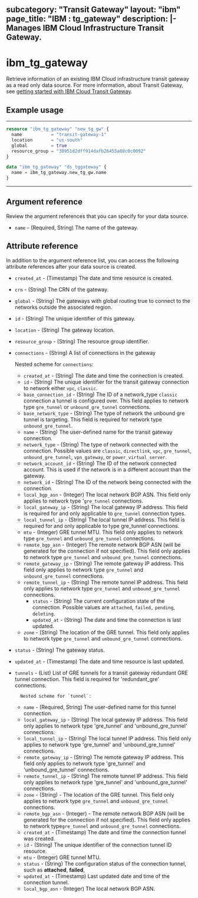 
subcategory: "Transit Gateway"
layout: "ibm"
page_title: "IBM : tg_gateway"
description: |-
  Manages IBM Cloud Infrastructure Transit Gateway.
---

# ibm_tg_gateway
Retrieve information of an existing IBM Cloud infrastructure transit gateway as a read only data source. For more information, about Transit Gateway, see [getting started with IBM Cloud Transit Gateway](https://cloud.ibm.com/docs/transit-gateway?topic=transit-gateway-getting-started).


## Example usage

---
```terraform
resource "ibm_tg_gateway" "new_tg_gw" {
  name           = "transit-gateway-1"
  location       = "us-south"
  global         = true
  resource_group = "30951d2dff914dafb26455a88c0c0092"
}

data "ibm_tg_gateway" "ds_tggateway" {
  name = ibm_tg_gateway.new_tg_gw.name
}
```
---

## Argument reference
Review the argument references that you can specify for your data source. 

- `name` - (Required, String) The name of the gateway.

## Attribute reference
In addition to the argument reference list, you can access the following attribute references after your data source is created. 

- `created_at` - (Timestamp) The date and time resource is created.
- `crn` - (String) The CRN of the gateway.
- `global` - (String) The gateways with global routing true to connect to the networks outside the associated region.
- `id` - (String) The unique identifier of this gateway.
- `location` - (String) The gateway location.
- `resource_group` - (String) The resource group identifier.
- `connections` - (String) A list of connections in the gateway

  Nested scheme for `connections`:
	- `created_at` - (String) The date and time the connection is created.
	- `id` - (String) The unique identifier for the transit gateway connection to network either `vpc`,  `classic`.
  - `base_connection_id` - (String) The ID of a network_type `classic` connection a tunnel is configured over.  This field applies to network type `gre_tunnel` or `unbound_gre_tunnel` connections.
  - `base_network_type` - (String) The type of network the unbound gre tunnel is targeting. This field is required for network type `unbound_gre_tunnel`.
  - `name` - (String) The user-defined name for the transit gateway connection.
  - `network_type` - (String) The type of network connected with the connection. Possible values are `classic`, `directlink`, `vpc`, `gre_tunnel`,  `unbound_gre_tunnel`, `vpn_gateway`, or `power_virtual_server`.
  - `network_account_id` - (String) The ID of the network connected account. This is used if the network is in a different account than the gateway.
  - `network_id` - (String) The ID of the network being connected with the connection.
  - `local_bgp_asn` - (Integer) The local network BGP ASN. This field only applies to network type '`gre_tunnel` connections.
  - `local_gateway_ip` - (String) The local gateway IP address.  This field is required for and only applicable to `gre_tunnel` connection types.
  - `local_tunnel_ip` - (String) The local tunnel IP address. This field is required for and only applicable to type gre_tunnel connections.
  - `mtu` - (Integer) GRE tunnel MTU. This field only applies to network type `gre_tunnel` and `unbound_gre_tunnel` connections.
  - `remote_bgp_asn` - (Integer) The remote network BGP ASN (will be generated for the connection if not specified). This field only applies to network type `gre_tunnel` and `unbound_gre_tunnel` connections.
  - `remote_gateway_ip` - (String) The remote gateway IP address. This field only applies to network type `gre_tunnel` and `unbound_gre_tunnel` connections.
  - `remote_tunnel_ip` - (String) The remote tunnel IP address. This field only applies to network type `gre_tunnel` and `unbound_gre_tunnel` connections.
	- `status` - (String) The current configuration state of the connection. Possible values are `attached`, `failed,` `pending`, `deleting`.
	- `updated_at` - (String) The date and time the connection is last updated.
  - `zone` - (String) The location of the GRE tunnel. This field only applies to network type `gre_tunnel` and `unbound_gre_tunnel` connections.
- `status` - (String) The gateway status.
- `updated_at` - (Timestamp) The date and time resource is last updated.
- `tunnels` - (List) List of GRE tunnels for a transit gateway redundant GRE tunnel connection. This field is required for 'redundant_gre' connections.
          
        Nested scheme for `tunnel`:
  - `name` - (Required, String) The user-defined name for this tunnel connection.
  - `local_gateway_ip` - (String)  The local gateway IP address. This field only applies to network type 'gre_tunnel' and 'unbound_gre_tunnel' connections.
  - `local_tunnel_ip` - (String) The local tunnel IP address. This field only applies to network type 'gre_tunnel' and 'unbound_gre_tunnel' connections.
  - `remote_gateway_ip` - (String) The remote gateway IP address. This field only applies to network type 'gre_tunnel' and 'unbound_gre_tunnel' connections.
  - `remote_tunnel_ip` - (String) The remote tunnel IP address. This field only applies to network type 'gre_tunnel' and 'unbound_gre_tunnel' connections.
  - `zone` - (String) - The location of the GRE tunnel. This field only applies to network type `gre_tunnel` and `unbound_gre_tunnel` connections.
  - `remote_bgp_asn` - (Integer) - The remote network BGP ASN (will be generated for the connection if not specified). This field only applies to network type`gre_tunnel` and `unbound_gre_tunnel` connections.
  - `created_at` -  (Timestamp) The date and time the connection  tunnel was created. 
  - `id` - (String) The unique identifier of the connection tunnel ID resource.
  - `mtu` - (Integer) GRE tunnel MTU.
  - `status` - (String) The configuration status of the connection tunnel, such as **attached**, **failed**,
  - `updated_at` - (Timestamp) Last updated date and time of the connection tunnel.
  - `local_bgp_asn` - (Integer) The local network BGP ASN.
